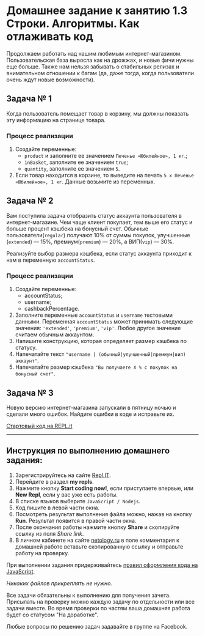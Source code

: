 # Домашнее задание к занятию 1.3 Строки. Алгоритмы. Как отлаживать код

Продолжаем работать над нашим любимым интернет-магазином. Пользовательская база выросла как на дрожжах, и новые фичи нужны еще больше. Также нам нельзя забывать о стабильных релизах и внимательном отношении к багам (да, даже тогда, когда пользователи очень ждут новые возможности).

## Задача № 1

Когда пользователь помещает товар в корзину, мы должны показать эту информацию на странице товара.

### Процесс реализации

1. Создайте переменные:
   - `product` и заполните ее значением `Печенье «Юбилейное», 1 кг`.;
   - `inBasket`, заполните ее значением `true`;
   - `quantity`, заполните ее значением `5`.
2. Если товар находится в корзине, то выведите на печать `5 x Печенье «Юбилейное», 1 кг`. Данные возьмите из переменных.

## Задача № 2

Вам поступила задача отобразить статус аккаунта пользователя в интернет-магазине. Чем чаще клиент покупает, тем выше его статус и больше процент кэшбека на бонусный счет. Обычные пользователи(`regular`) получают 10% от суммы покупок, улучшенные (`extended`) — 15%, премиум(`premium`) — 20%, а ВИП(`vip`) — 30%.

Реализуйте выбор размера кэшбека, если статус аккаунта приходит к нам в переменную `accountStatus`.

### Процесс реализации

1. Создайте переменные:
   - accountStatus;
   - username;
   - cashbackPercentage.
2. Заполните переменные `accountStatus` и `username` тестовыми данными. Переменная `accountStatus` может принимать следующие значения: `'extended'`, `'premium'`, `'vip'`. Любое другое значение считаем обычным аккаунтом.
3. Напишите конструкцию, которая определяет размер кэшбека по статусу.
4. Напечатайте текст `"username | (обычный|улучшенный|премиум|вип) аккаунт"`.
5. Напечатайте размер кэшбека `"Вы получаете X % с покупок на бонусный счет"`.

## Задача № 3

Новую версию интернет-магазина запускали в пятницу ночью и сделали много ошибок. Найдите ошибки в коде и исправьте их.

[Стартовый код на REPL.it](https://repl.it/@netology_pb/PB-13-Zadaniie-3-Ispravtie-oshibki)

---

## Инструкция по выполнению домашнего задания:

1. Зарегистрируйтесь на сайте [Repl.IT](https://repl.it/).
2. Перейдите в раздел **my repls**.
3. Нажмите кнопку **Start coding now!**, если приступаете впервые, или **New Repl**, если у вас уже есть работы.
4. В списке языков выберите `JavaScript / Nodejs`.
5. Код пишите в левой части окна.
6. Посмотреть результат выполнения файла можно, нажав на кнопку **Run**. Результат появится в правой части окна.
7. После окончания работы нажмите кнопку **Share** и скопируйте ссылку из поля _Share link_.
8. В личном кабинете на сайте [netology.ru](http://netology.ru/) в поле комментария к домашней работе вставьте скопированную ссылку и отправьте работу на проверку.

При выполнении задания придерживайтесь [правил оформления кода на JavaScript](/codestyle.md).

_Никаких файлов прикреплять не нужно._

Все задачи обязательны к выполнению для получения зачета. Присылать на проверку можно каждую задачу по отдельности или все задачи вместе. Во время проверки по частям ваша домашняя работа будет со статусом "На доработке".

Любые вопросы по решению задач задавайте в группе на Facebook.
